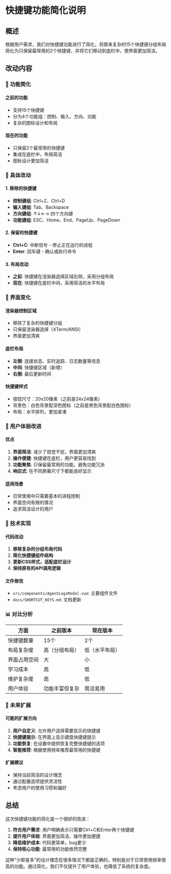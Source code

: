 # 快捷键功能简化说明

## 概述

根据用户需求，我们对快捷键功能进行了简化，将原来复杂的15个快捷键分组布局简化为只保留最常用的2个快捷键，并将它们移动到底栏中，使界面更加简洁。

## 改动内容

### 🎯 功能简化

#### 之前的功能
- 支持15个快捷键
- 分为4个功能组：控制、输入、方向、功能
- 复杂的图标设计和布局

#### 现在的功能
- 只保留2个最常用的快捷键
- 集成在底栏中，布局简洁
- 图标设计更加简洁

### 🔧 具体改动

#### 1. 移除的快捷键
- **控制键组**: Ctrl+Z、Ctrl+D
- **输入键组**: Tab、Backspace
- **方向键组**: ↑↓←→ 四个方向键
- **功能键组**: ESC、Home、End、PageUp、PageDown

#### 2. 保留的快捷键
- **Ctrl+C**: 中断信号 - 停止正在运行的进程
- **Enter**: 回车键 - 确认或执行命令

#### 3. 布局改动
- **之前**: 快捷键在渲染器选择区域右侧，采用分组布局
- **现在**: 快捷键在底栏中间，采用简洁的水平布局

### 🎨 界面变化

#### 渲染器控制区域
- 移除了复杂的快捷键分组
- 只保留渲染器选择（XTerm/ANSI）
- 界面更加清爽

#### 底栏布局
- **左侧**: 连接状态、实时追踪、日志数量等信息
- **中间**: 快捷键区域（新增）
- **右侧**: 最后更新时间

#### 快捷键样式
- 按钮尺寸：20x20像素（之前是24x24像素）
- 背景色：白色背景配深色图标（之前是黑色背景配白色图标）
- 布局：水平排列，更加紧凑

### 📱 用户体验改进

#### 优点
1. **界面简洁**: 减少了视觉干扰，界面更加清爽
2. **操作便捷**: 快捷键在底栏，用户更容易找到
3. **功能聚焦**: 只保留最常用的功能，避免功能冗余
4. **响应式**: 在不同屏幕尺寸下都能良好显示

#### 适用场景
- 日常使用中只需要基本的进程控制
- 界面空间有限的情况
- 追求简洁设计的用户

### 🔄 技术实现

#### 代码改动
1. **移除复杂的分组布局代码**
2. **简化快捷键组件结构**
3. **更新CSS样式，适配底栏设计**
4. **保持原有的API调用逻辑**

#### 文件修改
- `src/components/AgentLogsModal.vue`: 主要组件文件
- `docs/SHORTCUT_KEYS.md`: 文档更新

### 📊 对比分析

| 方面 | 之前版本 | 现在版本 |
|------|----------|----------|
| 快捷键数量 | 15个 | 2个 |
| 布局复杂度 | 高（分组布局） | 低（水平布局） |
| 界面占用空间 | 大 | 小 |
| 学习成本 | 高 | 低 |
| 维护复杂度 | 高 | 低 |
| 用户体验 | 功能丰富但复杂 | 简洁易用 |

### 🚀 未来扩展

#### 可能的扩展方向
1. **用户自定义**: 允许用户选择需要显示的快捷键
2. **快捷键提示**: 在界面上显示键盘快捷键提示
3. **功能恢复**: 在设置中提供恢复完整快捷键的选项
4. **智能推荐**: 根据使用频率推荐最常用的快捷键

#### 扩展建议
- 保持当前简洁的设计理念
- 通过配置选项提供灵活性
- 考虑用户的使用习惯和偏好

## 总结

这次快捷键功能的简化是一个很好的改进：

1. **符合用户需求**: 用户明确表示只需要Ctrl+C和Enter两个快捷键
2. **提升用户体验**: 界面更加简洁，操作更加便捷
3. **降低维护成本**: 代码更简单，bug更少
4. **保持核心功能**: 最常用的功能依然完整

这种"少即是多"的设计理念在很多情况下都是正确的，特别是对于日常使用频率很高的功能。通过简化，我们不仅提升了用户体验，也降低了系统的复杂度。
